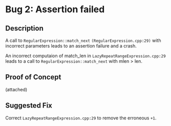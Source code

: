 # Bug 2: Assertion failed


## Description

A call to `RegularExpression::match_next` `(RegularExpression.cpp:29)` with incorrect parameters leads to an assertion failure and a crash.

An incorrect computaion of match_len in `LazyRepeatRangeExpression.cpp:29` leads to a call to `RegularExpression::match_next` with mlen > len.


## Proof of Concept

(attached)


## Suggested Fix
Correct `LazyRepeatRangeExpression.cpp:29` to remove the erroneous `+1`.